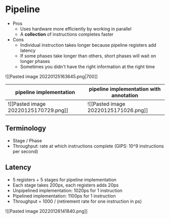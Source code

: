 # Pipeline
- Pros
	- Uses hardware more efficiently by working in parallel
	- A **collection** of instructions completes faster
- Cons
	- Individual instruction takes longer because pipeline registers add latency
	- If some phases take longer than others, short phases will wait on longer phases
	- Sometimes you didn't have the right information at the right time

![[Pasted image 20220125163645.png|700]]

| pipeline implementation              | pipeline implementation with annotation | 
| ------------------------------------ | --------------------------------------- |
| ![[Pasted image 20220125170729.png]] | ![[Pasted image 20220125171026.png]]    |


## Terminology
- Stage / Phase
- Throughput: rate at which instructions complete (GIPS: 10^9 instructions per second)

## Latency
- 5 registers + 5 stages for pipeline implementation
- Each stage takes 200ps, each registers adds 20ps
- Unpipelined implementation: 1020ps for 1 instruction
- Pipelined implementation: 1100ps for 1 instruction
- Throughput = 1000 / (retirement rate for one instruction in ps)

![[Pasted image 20220126141840.png]]